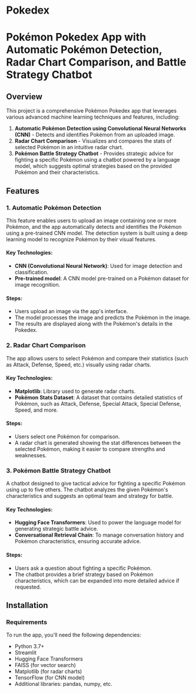 # Pokedex
# Pokémon Pokedex App with Automatic Pokémon Detection, Radar Chart Comparison, and Battle Strategy Chatbot

## Overview

This project is a comprehensive Pokémon Pokedex app that leverages various advanced machine learning techniques and features, including:

1. **Automatic Pokémon Detection using Convolutional Neural Networks (CNN)** - Detects and identifies Pokémon from an uploaded image.
2. **Radar Chart Comparison** - Visualizes and compares the stats of selected Pokémon in an intuitive radar chart.
3. **Pokémon Battle Strategy Chatbot** - Provides strategic advice for fighting a specific Pokémon using a chatbot powered by a language model, which suggests optimal strategies based on the provided Pokémon and their characteristics.

## Features

### 1. Automatic Pokémon Detection
This feature enables users to upload an image containing one or more Pokémon, and the app automatically detects and identifies the Pokémon using a pre-trained CNN model. The detection system is built using a deep learning model to recognize Pokémon by their visual features.

#### Key Technologies:
- **CNN (Convolutional Neural Network)**: Used for image detection and classification.
- **Pre-trained model**: A CNN model pre-trained on a Pokémon dataset for image recognition.

#### Steps:
- Users upload an image via the app's interface.
- The model processes the image and predicts the Pokémon in the image.
- The results are displayed along with the Pokémon's details in the Pokedex.

### 2. Radar Chart Comparison
The app allows users to select Pokémon and compare their statistics (such as Attack, Defense, Speed, etc.) visually using radar charts.

#### Key Technologies:
- **Matplotlib**: Library used to generate radar charts.
- **Pokémon Stats Dataset**: A dataset that contains detailed statistics of Pokémon, such as Attack, Defense, Special Attack, Special Defense, Speed, and more.

#### Steps:
- Users select one Pokémon for comparison.
- A radar chart is generated showing the stat differences between the selected Pokémon, making it easier to compare strengths and weaknesses.

### 3. Pokémon Battle Strategy Chatbot
A chatbot designed to give tactical advice for fighting a specific Pokémon using up to five others. The chatbot analyzes the given Pokémon's characteristics and suggests an optimal team and strategy for battle.

#### Key Technologies:
- **Hugging Face Transformers**: Used to power the language model for generating strategic battle advice.
- **Conversational Retrieval Chain**: To manage conversation history and Pokémon characteristics, ensuring accurate advice.

#### Steps:
- Users ask a question about fighting a specific Pokémon.
- The chatbot provides a brief strategy based on Pokémon characteristics, which can be expanded into more detailed advice if requested.

## Installation

### Requirements

To run the app, you'll need the following dependencies:

- Python 3.7+
- Streamlit
- Hugging Face Transformers
- FAISS (for vector search)
- Matplotlib (for radar charts)
- TensorFlow (for CNN model)
- Additional libraries: pandas, numpy, etc.
